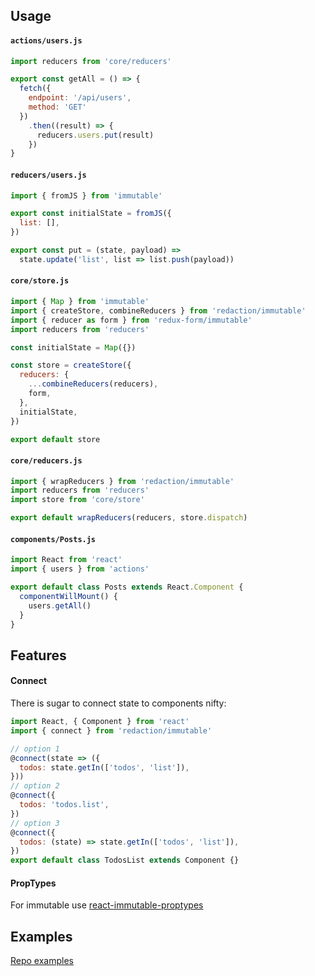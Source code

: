 ## Usage

#### `actions/users.js`
```js
import reducers from 'core/reducers'

export const getAll = () => {
  fetch({
    endpoint: '/api/users',
    method: 'GET'
  })
    .then((result) => {
      reducers.users.put(result)
    })
}
```

#### `reducers/users.js`
```js
import { fromJS } from 'immutable'

export const initialState = fromJS({
  list: [],
})

export const put = (state, payload) => 
  state.update('list', list => list.push(payload))
```

#### `core/store.js`

```js
import { Map } from 'immutable'
import { createStore, combineReducers } from 'redaction/immutable'
import { reducer as form } from 'redux-form/immutable'
import reducers from 'reducers'

const initialState = Map({})

const store = createStore({
  reducers: {
    ...combineReducers(reducers),
    form,
  },
  initialState,
})

export default store
```

#### `core/reducers.js`

```js
import { wrapReducers } from 'redaction/immutable'
import reducers from 'reducers'
import store from 'core/store'

export default wrapReducers(reducers, store.dispatch)
```

#### `components/Posts.js`

```js
import React from 'react'
import { users } from 'actions'

export default class Posts extends React.Component {
  componentWillMount() {
    users.getAll()
  }
}
```


## Features

#### Connect

There is sugar to connect state to components nifty:

```js
import React, { Component } from 'react'
import { connect } from 'redaction/immutable'

// option 1
@connect(state => ({
  todos: state.getIn(['todos', 'list']),
}))
// option 2
@connect({
  todos: 'todos.list',
})
// option 3
@connect({
  todos: (state) => state.getIn(['todos', 'list']),
})
export default class TodosList extends Component {}
```

#### PropTypes

For immutable use [react-immutable-proptypes](https://www.npmjs.com/package/react-immutable-proptypes)


## Examples

[Repo examples](https://github.com/pavelivanov/redaction/tree/master/examples/immutable)
